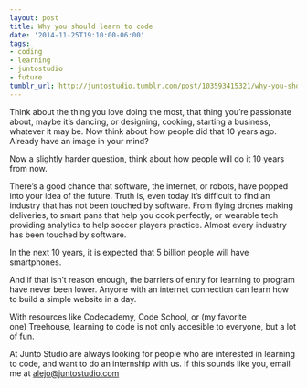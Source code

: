 ```yaml
---
layout: post
title: Why you should learn to code
date: '2014-11-25T19:10:00-06:00'
tags:
- coding
- learning
- juntostudio
- future
tumblr_url: http://juntostudio.tumblr.com/post/103593415321/why-you-should-learn-to-code
---
```



Think about the thing you love doing the most, that thing you’re passionate about, maybe it’s dancing, or designing, cooking, starting a business, whatever it may be.
Now think about how people did that 10 years ago. Already have an image in your mind? 

Now a slightly harder question, think about how people will do it 10 years from now.

There’s a good chance that software, the internet, or robots, have popped into your idea of the future. Truth is, even today it’s difficult to find an industry that has not been touched by software. From flying drones making deliveries, to smart pans that help you cook perfectly, or wearable tech providing analytics to help soccer players practice. Almost every industry has been touched by software.

In the next 10 years, it is expected that 5 billion people will have smartphones.

And if that isn’t reason enough, the barriers of entry for learning to program have never been lower. Anyone with an internet connection can learn how to build a simple website in a day. 

With resources like Codecademy, Code School, or (my favorite one) Treehouse, learning to code is not only accesible to everyone, but a lot of fun.


At Junto Studio are always looking for people who are interested in learning to code, and want to do an internship with us. If this sounds like you, email me at alejo@juntostudio.com

